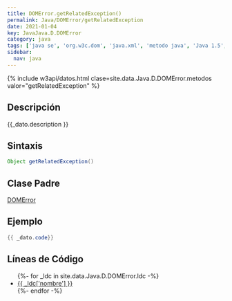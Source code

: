 ```yaml
---
title: DOMError.getRelatedException()
permalink: Java/DOMError/getRelatedException
date: 2021-01-04
key: JavaJava.D.DOMError
category: java
tags: ['java se', 'org.w3c.dom', 'java.xml', 'metodo java', 'Java 1.5', 'DOM Level 3']
sidebar: 
  nav: java
---
```


{% include w3api/datos.html clase=site.data.Java.D.DOMError.metodos valor="getRelatedException" %}

## Descripción
{{_dato.description }}

## Sintaxis
~~~java
Object getRelatedException()
~~~

## Clase Padre
[DOMError](/Java/DOMError/)

## Ejemplo
~~~java
{{ _dato.code}}
~~~

## Líneas de Código
<ul>
{%- for _ldc in site.data.Java.D.DOMError.ldc -%}
   <li>
       <a href="{{_ldc['url'] }}">{{ _ldc['nombre'] }}</a>
   </li>
{%- endfor -%}
</ul>
